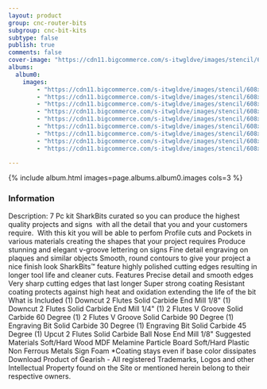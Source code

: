 ```yaml
---
layout: product
group: cnc-router-bits
subgroup: cnc-bit-kits
subtype: false
publish: true
comments: false
cover-image: "https://cdn11.bigcommerce.com/s-itwgldve/images/stencil/608x608/products/2631/7823/3d_sign_maker_DELUXE__cnc_bit_kit_v2_1__54331.1675310616.png?c=2"
albums:
  album0:
    images:
        - "https://cdn11.bigcommerce.com/s-itwgldve/images/stencil/608x608/products/2631/7823/3d_sign_maker_DELUXE__cnc_bit_kit_v2_1__54331.1675310616.png?c=2"
        - "https://cdn11.bigcommerce.com/s-itwgldve/images/stencil/608x608/products/2631/6367/sb-2518-ns_G_w_1__48188.1675310614.png?c=2"
        - "https://cdn11.bigcommerce.com/s-itwgldve/images/stencil/608x608/products/2631/6368/sb_2014_ns_g_w_1__29362.1675310614.png?c=2"
        - "https://cdn11.bigcommerce.com/s-itwgldve/images/stencil/608x608/products/2631/6384/SB-3060__31174.1576258071.1280.1280__42544.1675310615.jpg?c=2"
        - "https://cdn11.bigcommerce.com/s-itwgldve/images/stencil/608x608/products/2631/6385/SB-3590__41118.1576258104.1280.1280__75767.1675310615.jpg?c=2"
        - "https://cdn11.bigcommerce.com/s-itwgldve/images/stencil/608x608/products/2631/6369/sb_4000530_ns_g_w_1__11547.1675310614.png?c=2"
        - "https://cdn11.bigcommerce.com/s-itwgldve/images/stencil/608x608/products/2631/6370/sb_4502545_ns_g_w_1__86032.1675310614.png?c=2"
        - "https://cdn11.bigcommerce.com/s-itwgldve/images/stencil/608x608/products/2631/6371/sb_1518_ns_g_w_1__67696.1675310615.png?c=2"
        - "https://cdn11.bigcommerce.com/s-itwgldve/images/stencil/608x608/products/2631/6402/sharkbit_tray_1__13091.1579725188__18938.1675310615.jpg?c=2"

---
```


{% include album.html images=page.albums.album0.images cols=3 %}

### Information

Description:
 7 Pc kit SharkBits curated so you can produce the highest quality projects and signs  with all the detail that you and your customers require.   With this kit you will be able to perfom  Profile cuts and Pockets in various materials creating the shapes that your project requires Produce stunning and elegant v-groove lettering on signs Fine detail engraving on plaques and similar objects Smooth, round contours to give your project a nice finish look   SharkBits™ feature highly polished cutting edges resulting in longer tool life and cleaner cuts.  Features  Precise detail and smooth edges Very sharp cutting edges that last longer Super strong coating Resistant coating protects against high heat and oxidation extending the life of the bit  What is Included  (1) Downcut 2 Flutes Solid Carbide End Mill 1/8" (1) Downcut 2 Flutes Solid Carbide End Mill 1/4" (1) 2 Flutes V Groove Solid Carbide 60 Degree (1) 2 Flutes V Groove Solid Carbide 90 Degree (1) Engraving Bit Solid Carbide 30 Degree (1) Engraving Bit Solid Carbide 45 Degree (1) Upcut 2 Flutes Solid Carbide Ball Nose End Mill 1/8"  Suggested Materials   Soft/Hard Wood MDF Melamine Particle Board Soft/Hard Plastic Non Ferrous Metals Sign Foam   *Coating stays even if base color dissipates Download Product of Gearish - All registered Trademarks, Logos and other Intellectual Property found on the Site or mentioned herein belong to their respective owners.  


